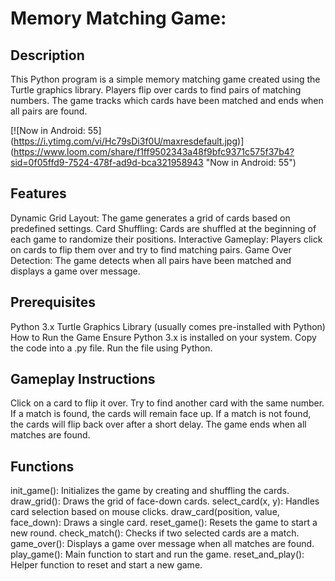 # Memory Matching Game:
## Description
This Python program is a simple memory matching game created using the Turtle graphics library. Players flip over cards to find pairs of matching numbers. The game tracks which cards have been matched and ends when all pairs are found.

[![Now in Android: 55]        
(https://i.ytimg.com/vi/Hc79sDi3f0U/maxresdefault.jpg)]
(https://www.loom.com/share/f1ff9502343a48f9bfc9371c575f37b4?sid=0f05ffd9-7524-478f-ad9d-bca321958943 "Now in Android: 55")

## Features
Dynamic Grid Layout: The game generates a grid of cards based on predefined settings.
Card Shuffling: Cards are shuffled at the beginning of each game to randomize their positions.
Interactive Gameplay: Players click on cards to flip them over and try to find matching pairs.
Game Over Detection: The game detects when all pairs have been matched and displays a game over message.

## Prerequisites
Python 3.x
Turtle Graphics Library (usually comes pre-installed with Python)
How to Run the Game
Ensure Python 3.x is installed on your system.
Copy the code into a .py file.
Run the file using Python.

## Gameplay Instructions
Click on a card to flip it over.
Try to find another card with the same number.
If a match is found, the cards will remain face up.
If a match is not found, the cards will flip back over after a short delay.
The game ends when all matches are found.


## Functions
init_game(): Initializes the game by creating and shuffling the cards.
draw_grid(): Draws the grid of face-down cards.
select_card(x, y): Handles card selection based on mouse clicks.
draw_card(position, value, face_down): Draws a single card.
reset_game(): Resets the game to start a new round.
check_match(): Checks if two selected cards are a match.
game_over(): Displays a game over message when all matches are found.
play_game(): Main function to start and run the game.
reset_and_play(): Helper function to reset and start a new game.
